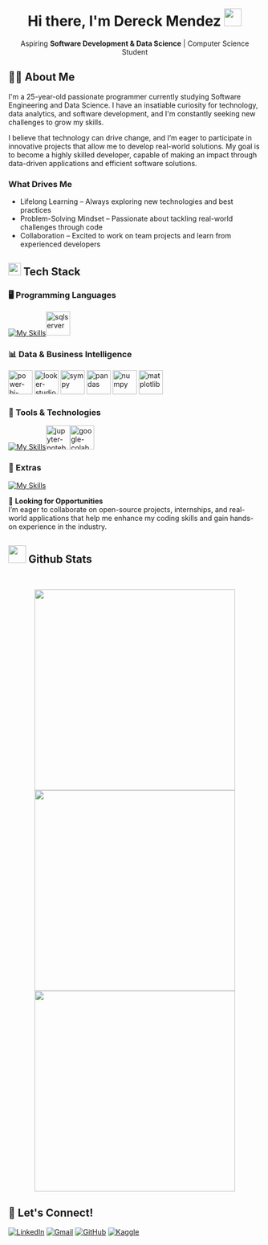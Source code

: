 <h1 align="center"><b>Hi there, I'm Dereck Mendez </b><img src="https://media.giphy.com/media/hvRJCLFzcasrR4ia7z/giphy.gif" width="35"></h1>
<p align="center">
Aspiring <strong>Software Development & Data Science</strong> | Computer Science Student
</p>

## 👨‍💻 About Me
I'm a 25-year-old passionate programmer currently studying Software Engineering and Data Science. I have an insatiable curiosity for technology, data analytics, and software development, and I'm constantly seeking new challenges to grow my skills.<br>

I believe that technology can drive change, and I’m eager to participate in innovative projects that allow me to develop real-world solutions. My goal is to become a highly skilled developer, capable of making an impact through data-driven applications and efficient software solutions.<br>

### What Drives Me
- Lifelong Learning – Always exploring new technologies and best practices
- Problem-Solving Mindset – Passionate about tackling real-world challenges through code
- Collaboration – Excited to work on team projects and learn from experienced developers

## <img src="https://media2.giphy.com/media/QssGEmpkyEOhBCb7e1/giphy.gif?cid=ecf05e47a0n3gi1bfqntqmob8g9aid1oyj2wr3ds3mg700bl&rid=giphy.gif" width ="25"><b> Tech Stack</b>
### 🖥️ Programming Languages
[![My Skills](https://skillicons.dev/icons?i=python,java,r,mysql)](https://skillicons.dev)<img width="48" height="48" src="https://github.com/user-attachments/assets/34610dc1-39db-4ccb-9c9f-479b7ba9eb82" alt="sqlserver"/>

### 📊 Data & Business Intelligence
<img width="48" height="48" src="https://img.icons8.com/color/48/power-bi-2021.png" alt="power-bi-2021"/> <img width="48" height="48" src="https://img.icons8.com/?size=100&id=SruJhzn0nnLl&format=png&color=000000" alt="looker-studio"/> <img width="48" height="48" src="https://github.com/user-attachments/assets/b5b95fba-ecfa-450e-9455-495301770a7f" alt="sympy"/> <img width="48" height="48" src="https://img.icons8.com/color/48/pandas.png" alt="pandas"/> <img width="48" height="48" src="https://img.icons8.com/color/48/numpy.png" alt="numpy"/> <img width="48" height="48" src="https://github.com/user-attachments/assets/43218651-0a52-44b5-92c7-35a1bcf129b3" alt="matplotlib"/>

### 🔧 Tools & Technologies
[![My Skills](https://skillicons.dev/icons?i=git,github,pycharm,idea,anaconda,visualstudio,vscode)](https://skillicons.dev)<img width="48" height="48" src="https://github.com/user-attachments/assets/eccdd28b-4c77-462e-bbd8-1b00eb1ecc3b" alt="jupyter-notebook"/><img width="48" height="48" src="https://github.com/user-attachments/assets/a0e3f677-ddb6-43c8-aecd-4790a5d6f9f3" alt="google-colab"/>


### 💾 Extras
[![My Skills](https://skillicons.dev/icons?i=figma,obsidian,notion,md,latex,powershell)](https://skillicons.dev)

🌱 <b>Looking for Opportunities</b><br>
I’m eager to collaborate on open-source projects, internships, and real-world applications that help me enhance my coding skills and gain hands-on experience in the industry.<br>

## <img src="https://media.giphy.com/media/iY8CRBdQXODJSCERIr/giphy.gif" width="35"><b> Github Stats </b>
<br>
<p align="center">
  <img src="https://github-readme-stats.vercel.app/api?username=ayorick23&show_icons=true&theme=dracula" width="400px">
  <img src="https://github-readme-streak-stats.herokuapp.com/?user=ayorick23&theme=dracula" width="400px">
  <img src="https://github-readme-stats.vercel.app/api/top-langs/?username=ayorick23&layout=compact" width="400px">
</p>

## 📩 Let's Connect!
[![LinkedIn](https://img.shields.io/badge/-LinkedIn-blue?style=flat&logo=linkedin&logoColor=white)](https://linkedin.com/in/dereckmendez/)
[![Gmail](https://img.shields.io/badge/-Email-D14836?style=flat&logo=gmail&logoColor=white)](mailto:mayorickhenry@gmail.com)
[![GitHub](https://img.shields.io/badge/-GitHub-181717?style=flat&logo=github&logoColor=white)](https://github.com/ayorick23)
[![Kaggle](https://img.shields.io/badge/-Kaggle-181717?style=flat&logo=kaggle&logoColor=white)](https://www.kaggle.com/dereckmendez)
